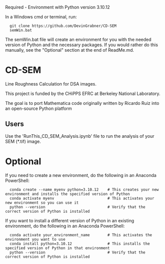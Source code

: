 Required - Environment with Python version 3.10.12

In a Windows cmd or terminal, run:

      git clone https://github.com/DevinGrabner/CD-SEM
      semWin.bat

The semWin.bat file will create an environment for you with the needed version of Python and the necessary packages.
If you would rather do this manually, see the "Optional" section at the end of ReadMe.md.


  
# CD-SEM
Line Roughness Calculation for DSA images.

This project is funded by the CHiPPS EFRC at Berkeley National Laboratory.

The goal is to port Mathematica code originally written by Ricardo Ruiz into an open-source Python platform

## Users
  Use the 'RunThis_CD_SEM_Analysis.ipynb' file to run the analysis of your SEM (*.tif) image.






# Optional
If you need to create a new environment, do the following in an Anaconda PowerShell:

      conda create --name myenv python=3.10.12    # This creates your new environment and installs the specified version of Python
      conda activate myenv                        # This activates your new environment so you can use it
      python --version                            # Verify that the correct version of Python is installed
      
  If you want to install a different version of Python in an existing environment, do the following in an Anaconda PowerShell:

      conda activate your_environment_name        # This activates the environment you want to use
      conda install python=3.10.12                # This installs the specified version of Python in that environment
      python --version                            # Verify that the correct version of Python is installed
